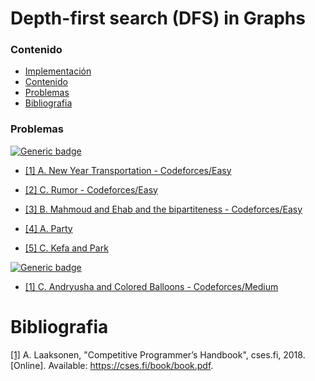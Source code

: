 # Depth-first search (DFS) in Graphs

### Contenido

* [Implementación](#)
* [Contenido](#contenido)
* [Problemas](#problemas)
* [Bibliografia](#bibliografia)

### Problemas


[![Generic badge](https://img.shields.io/badge/Codeforces-Easy-green.svg)](https://codeforces.com/problemset)

* [[1] A. New Year Transportation - Codeforces/Easy](https://codeforces.com/problemset/problem/500/A)

* [[2] C. Rumor - Codeforces/Easy](https://codeforces.com/problemset/problem/893/C)

* [[3] B. Mahmoud and Ehab and the bipartiteness - Codeforces/Easy](https://codeforces.com/problemset/problem/862/B)

* [[4] A. Party](https://codeforces.com/problemset/problem/115/A)

* [[5] C. Kefa and Park](https://codeforces.com/contest/580/problem/C)

[![Generic badge](https://img.shields.io/badge/Codeforces-Medium-yellow.svg)](https://codeforces.com/problemset)

* [[1] C. Andryusha and Colored Balloons - Codeforces/Medium](https://codeforces.com/problemset/problem/780/C)

# Bibliografia

[[1]](https://cses.fi/book/book.pdf) A. Laaksonen, "Competitive Programmer’s Handbook", cses.fi, 2018. [Online]. Available: https://cses.fi/book/book.pdf.
